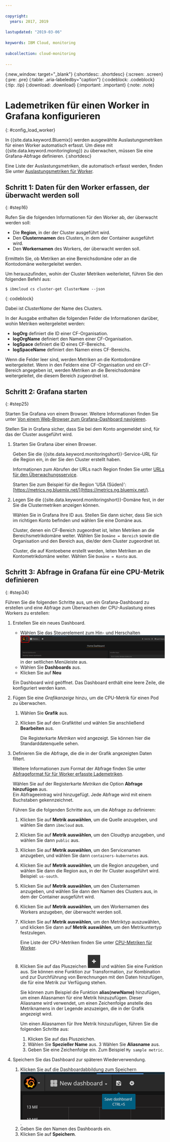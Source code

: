 ```yaml
---

copyright:
  years: 2017, 2019

lastupdated: "2019-03-06"

keywords: IBM Cloud, monitoring

subcollection: cloud-monitoring

---
```


{:new_window: target="_blank"}
{:shortdesc: .shortdesc}
{:screen: .screen}
{:pre: .pre}
{:table: .aria-labeledby="caption"}
{:codeblock: .codeblock}
{:tip: .tip}
{:download: .download}
{:important: .important}
{:note: .note}



# Lademetriken für einen Worker in Grafana konfigurieren
{: #config_load_worker}

In {{site.data.keyword.Bluemix}} werden ausgewählte Auslastungsmetriken für einen Worker automatisch erfasst. Um diese mit {{site.data.keyword.monitoringlong}} zu überwachen, müssen Sie eine Grafana-Abfrage definieren. 
{:shortdesc}

Eine Liste der Auslastungsmetriken, die automatisch erfasst werden, finden Sie unter [Auslastungsmetriken für Worker](/docs/services/cloud-monitoring/containers/monitoring_containers_ov.html#load_metrics_workers).


## Schritt 1: Daten für den Worker erfassen, der überwacht werden soll
{: #step16}

Rufen Sie die folgenden Informationen für den Worker ab, der überwacht werden soll:

* Die **Region**, in der der Cluster ausgeführt wird.
* Den **Clusternnamen** des Clusters, in dem der Container ausgeführt wird. 
* Den **Workernamen** des Workers, der überwacht werden soll. 

Ermitteln Sie, ob Metriken an eine Bereichsdomäne oder an die Kontodomäne weitergeleitet werden.

Um herauszufinden, wohin der Cluster Metriken weiterleitet, führen Sie den folgenden Befehl aus:

```
$ ibmcloud cs cluster-get ClusterName --json
```
{: codeblock}

Dabei ist *ClusterName* der Name des Clusters.

In der Ausgabe enthalten die folgenden Felder die Informationen darüber, wohin Metriken weitergeleitet werden:

* **logOrg** definiert die ID einer CF-Organisation.
* **logOrgName** definiert den Namen einer CF-Organisation.
* **logSpace** definiert die ID eines CF-Bereichs.
* **logSpaceName** definiert den Namen eines CF-Bereichs.

Wenn die Felder leer sind, werden Metriken an die Kontodomäne weitergeleitet.
Wenn in den Feldern eine CF-Organisation und ein CF-Bereich angegeben ist, werden Metriken an die Bereichsdomäne weitergeleitet, die diesem Bereich zugeordnet ist.

## Schritt 2: Grafana starten
{: #step25}

Starten Sie Grafana von einem Browser. Weitere Informationen finden Sie unter [Von einem Web-Browser zum Grafana-Dashboard navigieren](/docs/services/cloud-monitoring/grafana/navigating_grafana.html#launch_grafana_from_browser).

Stellen Sie in Grafana sicher, dass Sie bei dem Konto angemeldet sind, für das der Cluster ausgeführt wird. 

1. Starten Sie Grafana über einen Browser. 

    Geben Sie die {{site.data.keyword.monitoringshort}}-Service-URL für die Region ein, in der Sie den Cluster erstellt haben. 
    
    Informationen zum Abrufen der URLs nach Region finden Sie unter [URLs für den Überwachungsservice](/docs/services/cloud-monitoring/monitoring_ov.html#region).

    Starten Sie zum Beispiel für die Region 'USA (Süden)': [https://metrics.ng.bluemix.net/](https://metrics.ng.bluemix.net/).

2. Legen Sie die {{site.data.keyword.monitoringshort}}-Domäne fest, in der Sie die Clustermetriken anzeigen können.

    Wählen Sie in Grafana Ihre ID aus. Stellen Sie dann sicher, dass Sie sich im richtigen Konto befinden und wählen Sie eine Domäne aus.

    Cluster, denen ein CF-Bereich zugeordnet ist, leiten Metriken an die Bereichsmetrikdomäne weiter. Wählen Sie `Domäne = Bereich` sowie die Organisation und den Bereich aus, die/der dem Cluster zugeordnet ist.

    Cluster, die auf Kontoebene erstellt werden, leiten Metriken an die Kontometrikdomäne weiter. Wählen Sie `Domäne = Konto` aus.



## Schritt 3: Abfrage in Grafana für eine CPU-Metrik definieren
{: #step34}

Führen Sie die folgenden Schritte aus, um ein Grafana-Dashboard zu erstellen und eine Abfrage zum Überwachen der CPU-Auslastung eines Workers zu erstellen:

1. Erstellen Sie ein neues Dashboard.

    * Wählen Sie das Steuerelement zum Hin- und Herschalten ![Grafana-Seitenmenüleiste](images/grafana_settings.gif "Grafana-Seitenmenüleiste") in der seitlichen Menüleiste aus.
    * Wählen Sie **Dashboards** aus.
    * Klicken Sie auf **Neu**

    Ein Dashboard wird geöffnet. Das Dashboard enthält eine leere Zeile, die konfiguriert werden kann.

2. Fügen Sie eine *Grafikanzeige* hinzu, um die CPU-Metrik für einen Pod zu überwachen.

    1. Wählen Sie **Grafik** aus.

    2. Klicken Sie auf den Grafiktitel und wählen Sie anschließend **Bearbeiten** aus.

        Die Registerkarte *Metriken* wird angezeigt. Sie können hier die Standarddatenquelle sehen.

3. Definieren Sie die Abfrage, die die in der Grafik angezeigten Daten filtert. 

    Weitere Informationen zum Format der Abfrage finden Sie unter [Abfrageformat für für Worker erfasste Lademetriken](/docs/services/cloud-monitoring/reference/metrics_format_containers.html#load_workers).

    Wählen Sie auf der Registerkarte *Metriken* die Option **Abfrage hinzufügen** aus. <br>Ein Abfrageeintrag wird hinzugefügt. Jede Abfrage wird mit einem Buchstaben gekennzeichnet.
	
	Führen Sie die folgenden Schritte aus, um die Abfrage zu definieren:

    1. Klicken Sie auf **Metrik auswählen**, um die Quelle anzugeben, und wählen Sie dann `ibmcloud` aus.
    
    2. Klicken Sie auf **Metrik auswählen**, um den Cloudtyp anzugeben, und wählen Sie dann `public` aus.
    
    3. Klicken Sie auf **Metrik auswählen**, um den Servicenamen anzugeben, und wählen Sie dann `containers-kubernetes` aus.
	
    4. Klicken Sie auf **Metrik auswählen**, um die Region anzugeben, und wählen Sie dann die Region aus, in der Ihr Cluster ausgeführt wird. Beispiel: `us-south`.
    
    5. Klicken Sie auf **Metrik auswählen**, um den Clusternamen anzugeben, und wählen Sie dann den Namen des Clusters aus, in dem der Container ausgeführt wird.
		
	6. Klicken Sie auf **Metrik auswählen**, um den Workernamen des Workers anzugeben, der überwacht werden soll.
	
	7. Klicken Sie auf **Metrik auswählen**, um den Metriktyp auszuwählen, und klicken Sie dann auf **Metrik auswählen**, um den Metrikuntertyp festzulegen.
	
	    Eine Liste der CPU-Metriken finden Sie unter [CPU-Metriken für Worker](/docs/services/cloud-monitoring/containers/monitoring_containers_ov.html#load_metrics_workers).
	
	10. Klicken Sie auf das Pluszeichen ![Symbol für das Hinzufügen](images/grafana_plus_image.gif "Pluszeichen") und wählen Sie eine Funktion aus. Sie können eine Funktion zur Transformation, zur Kombination und zur Durchführung von Berechnungen mit den Daten hinzufügen, die für eine Metrik zur Verfügung stehen.

        Sie können zum Beispiel die Funktion **alias(newName)** hinzufügen, um einen Aliasnamen für eine Metrik hinzuzufügen. Dieser Aliasname wird verwendet, um einen Zeichenfolge anstelle des Metriknamens in der Legende anzuzeigen, die in der Grafik angezeigt wird.

        Um einen Aliasnamen für Ihre Metrik hinzuzufügen, führen Sie die folgenden Schritte aus:

        1. Klicken Sie auf das Pluszeichen.
        2. Wählen Sie **Spezieller Name** aus.
        3 Wählen Sie **Aliasname** aus.
        4. Geben Sie eine Zeichenfolge ein. Zum Beispiel `My sample metric`.

4. Speichern Sie das Dashboard zur späteren Wiederverwendung.

    1. Klicken Sie auf die Dashboardabbildung zum Speichern ![Dashboardabbildung zum Speichern](images/grafana_save_dashboard.gif "Dashboardabbildung zum Speichern").
    2. Geben Sie den Namen des Dashboards ein.
    3. Klicken Sie auf **Speichern**.

